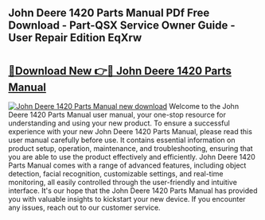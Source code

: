 ## John Deere 1420 Parts Manual PDf Free Download - Part-QSX Service Owner Guide - User Repair Edition EqXrw

# <h2><a href="http://bc87375.oget.top/?id=John+Deere+1420+Parts+Manual">🔗Download New 👉🔴 John Deere 1420 Parts Manual</a></h2>

[![John Deere 1420 Parts Manual new download](https://i.imgur.com/5g1atiW.png)](http://bc87375.oget.top/?id=John+Deere+1420+Parts+Manual)
Welcome to the John Deere 1420 Parts Manual user manual, your one-stop resource for understanding and using your new product. To ensure a successful experience with your new John Deere 1420 Parts Manual, please read this user manual carefully before use. It contains essential information on product setup, operation, maintenance, and troubleshooting, ensuring that you are able to use the product effectively and efficiently. John Deere 1420 Parts Manual comes with a range of advanced features, including object detection, facial recognition, customizable settings, and real-time monitoring, all easily controlled through the user-friendly and intuitive interface. It's our hope that the John Deere 1420 Parts Manual has provided you with valuable insights to kickstart your new device. If you encounter any issues, reach out to our customer service.
